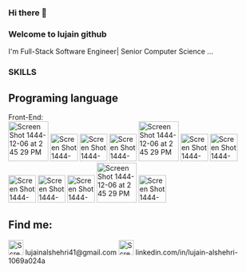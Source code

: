 ### Hi there 👋

### Welcome to lujain github

I'm Full-Stack Software Engineer| Senior Computer Science ...

### SKILLS 

## Programing language
Front-End:
<br/>
<img width="80" alt="Screen Shot 1444-12-06 at 2 45 29 PM" src="https://github.com/user-attachments/assets/18316b2f-a917-4172-b37c-82a7ff89f0f6">
<img width="55" alt="Screen Shot 1444-12-06 at 2 45 29 PM" src="https://github.com/user-attachments/assets/eb500f5c-b2b4-4fbb-98c1-f61f4ffa8030">
<img width="55" alt="Screen Shot 1444-12-06 at 2 45 29 PM" src="https://github.com/user-attachments/assets/b4e14795-048b-4508-8ed1-53e88e637d82">
<img width="55" alt="Screen Shot 1444-12-06 at 2 45 29 PM" src="https://github.com/user-attachments/assets/1262c94e-f4ee-4557-b7eb-211111672fbb">
<img width="80" alt="Screen Shot 1444-12-06 at 2 45 29 PM" src="https://github.com/user-attachments/assets/b5e0a3e5-1cfe-4915-ba88-e3a4350fa4ac">
<img width="55" alt="Screen Shot 1444-12-06 at 2 45 29 PM" src="https://github.com/user-attachments/assets/308a526d-2320-452a-8fe1-29471b679d44">
<img width="55" alt="Screen Shot 1444-12-06 at 2 45 29 PM" src="https://github.com/user-attachments/assets/45e2f447-9fab-4e50-8934-74327b39de98">
<img width="55" alt="Screen Shot 1444-12-06 at 2 45 29 PM" src="https://github.com/user-attachments/assets/ecd4413d-c6cf-4bfb-8535-ed102bdfd227">
<img width="55" alt="Screen Shot 1444-12-06 at 2 45 29 PM" src="https://github.com/user-attachments/assets/0bf96908-eecf-4a50-8260-24adbafa3d5f">
<img width="55" alt="Screen Shot 1444-12-06 at 2 45 29 PM" src="https://github.com/user-attachments/assets/3e9bb3eb-6100-4133-b9e7-1e13e681ecb7">
<img width="80" alt="Screen Shot 1444-12-06 at 2 45 29 PM" src="[https://github.com/user-attachments/assets/b5e0a3e5-1cfe-4915-ba88-e3a4350fa4ac](https://github.com/user-attachments/assets/efaa9cc9-b98a-44cd-b74e-37e9ad35362e)">
<img width="55" alt="Screen Shot 1444-12-06 at 2 45 29 PM" src="https://github.com/user-attachments/assets/d97f1216-495d-4ba7-ac59-8ac5cb8c4057">






## Find me:
<img width="30" alt="Screen Shot 1444-12-06 at 2 45 29 PM" src="https://github.com/Lujain41/Lujain41/assets/90094489/c3056aff-6fa4-4265-844c-91826b29a6f4">
 lujainalshehri41@gmail.com
<img width="30" alt="Screen Shot 1444-12-06 at 2 45 29 PM" src="https://github.com/Lujain41/Lujain41/assets/90094489/d9e08823-e528-4814-a689-a7a15abece53">
linkedin.com/in/lujain-alshehri-1069a024a
